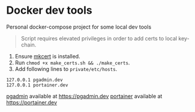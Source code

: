 # Docker dev tools

Personal docker-compose project for some local dev tools

> Script requires elevated privileges in order to add certs to local key-chain.

1. Ensure [mkcert](https://github.com/FiloSottile/mkcert) is installed.
2. Run `chmod +x make_certs.sh && ./make_certs`.
3. Add following lines to `private/etc/hosts`.

```
127.0.0.1 pgadmin.dev
127.0.0.1 portainer.dev
```

[pgadmin](https://www.pgadmin.org/) available at https://pgadmin.dev
[portainer](https://www.portainer.io/) available at https://portainer.dev